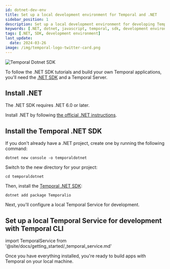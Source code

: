 ```yaml
---
id: dotnet-dev-env
title: Set up a local development environment for Temporal and .NET
sidebar_position: 1
description: Set up a local development environment for developing Temporal applications using the .NET SDK.
keywords: [.NET, dotnet, javascript, temporal, sdk, development environment]
tags: [.NET, SDK, development environment]
last_update:
  date: 2024-03-26
image: /img/temporal-logo-twitter-card.png
---
```


<img className="banner" src="/img/sdk_banners/banner_dotnet.png" alt="Temporal Dotnet SDK" />

To follow the .NET SDK tutorials and build your own Temporal applications, you'll need the [.NET SDK](https://github.com/temporalio/sdk-dotnet?tab=readme-ov-file#installation) and a Temporal Server.

## Install .NET

The .NET SDK requires .NET 6.0 or later.

Install .NET by following [the official .NET instructions](https://dotnet.microsoft.com/en-us/download).

## Install the Temporal .NET SDK

If you don't already have a .NET project, create one by running the following command:

```command
dotnet new console -o temporaldotnet
```

Switch to the new directory for your project:

```command
cd temporaldotnet
```

Then, install the [Temporal .NET SDK](https://www.nuget.org/packages/Temporalio):

```command
dotnet add package Temporalio
```

Next, you'll configure a local Temporal Service for development.

## Set up a local Temporal Service for development with Temporal CLI

import TemporalService from '@site/docs/getting_started/_temporal_service.md'

<TemporalService />

Once you have everything installed, you're ready to build apps with Temporal on your local machine.
